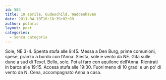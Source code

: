 ```yaml
---
id: 504
title: 10 aprile, Oudeschild, Waddenhaven
date: 2011-04-10T16:18:39+02:00
author: polaris
layout: post
categories:
  - Senza categoria
---
```

Sole, NE 3-4. Spenta stufa alle 9:45. Messa a Den Burg, prime comunioni, spese, pranzo a bordo con l&#8217;Anna. Siesta, sole e vento da NE. Gita sulle dune a sud di Texel. Bello, sole. Poi al faro con aquilone dell&#8217;Anna. Rientrati in barca alle 19:15. Accesa stufa alle 19:30. Fuori meno di 10 gradi e un po&#8217; di vento da N. Cena, accompagnato Anna a casa.